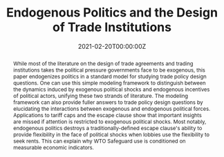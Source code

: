 ---
abstract: While most of the literature on the design of trade agreements and trading institutions takes the political pressure governments face to be exogenous, this paper endogenizes politics in a standard model for studying trade policy design questions. One can use this simple modeling framework to distinguish between the dynamics induced by exogenous political shocks and endogenous incentives of political actors, unifying these two strands of literature. The modeling framework can also provide fuller answers to trade policy design questions by elucidating the interactions between exogenous and endogenous political forces.  Applications to tariff caps and the escape clause show that important insights are missed if attention is restricted to exogenous political shocks. Most notably, endogenous politics destroys a traditionally-defined escape clause's ability to provide flexibility in the face of political shocks when lobbies use the flexibility to seek rents. This can explain why WTO Safeguard use is conditioned on measurable economic indicators.
authors:
- admin
date: "2021-02-20T00:00:00Z"
doi: ""
featured: false
image:
  caption: ""
  focal_point: ""
  preview_only: false
projects: ""
publication: ""
publication_short: ""
publication_types:
- "3"
publishDate: ""
slides: 
summary: "
<details>
  <summary>Abstract</summary>
  
While most of the literature on the design of trade agreements and trading institutions takes the political pressure governments face to be exogenous, this paper endogenizes politics in a standard model for studying trade policy design questions. One can use this simple modeling framework to distinguish between the dynamics induced by exogenous political shocks and endogenous incentives of political actors, unifying these two strands of literature. The modeling framework can also provide fuller answers to trade policy design questions by elucidating the interactions between exogenous and endogenous political forces.  Applications to tariff caps and the escape clause show that important insights are missed if attention is restricted to exogenous political shocks. Most notably, endogenous politics destroys a traditionally-defined escape clause's ability to provide flexibility in the face of political shocks when lobbies use the flexibility to seek rents. This can explain why WTO Safeguard use is conditioned on measurable economic indicators.
</details>"
tags:
title: Endogenous Politics and the Design of Trade Institutions
url_code: ""
url_dataset: ""
url_pdf: https://github.com/kbuzard/pe-shocks/blob/master/draft.pdf
url_poster: ""
url_project: ""
url_slides: https://github.com/kbuzard/pe-shocks/blob/master/presentation.pdf
url_source: ""
url_video: ""
---